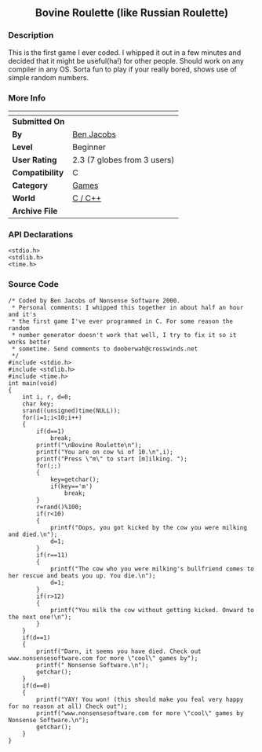 ﻿<div align="center">

## Bovine Roulette \(like Russian Roulette\)


</div>

### Description

This is the first game I ever coded. I whipped it out in a few minutes and decided that it might be useful(ha!) for other people. Should work on any compiler in any OS. Sorta fun to play if your really bored, shows use of simple random numbers.
 
### More Info
 


<span>             |<span>
---                |---
**Submitted On**   |
**By**             |[Ben Jacobs](https://github.com/Planet-Source-Code/PSCIndex/blob/master/ByAuthor/ben-jacobs.md)
**Level**          |Beginner
**User Rating**    |2.3 (7 globes from 3 users)
**Compatibility**  |C
**Category**       |[Games](https://github.com/Planet-Source-Code/PSCIndex/blob/master/ByCategory/games__3-13.md)
**World**          |[C / C\+\+](https://github.com/Planet-Source-Code/PSCIndex/blob/master/ByWorld/c-c.md)
**Archive File**   |[](https://github.com/Planet-Source-Code/ben-jacobs-bovine-roulette-like-russian-roulette__3-806/archive/master.zip)

### API Declarations

```
<stdio.h>
<stdlib.h>
<time.h>
```


### Source Code

```
/* Coded by Ben Jacobs of Nonsense Software 2000.
 * Personal comments: I whipped this together in about half an hour and it's
 * the first game I've ever programmed in C. For some reason the random
 * number generator doesn't work that well, I try to fix it so it works better
 * sometime. Send comments to dooberwah@crosswinds.net
 */
#include <stdio.h>
#include <stdlib.h>
#include <time.h>
int main(void)
{
	int i, r, d=0;
	char key;
	srand((unsigned)time(NULL));
	for(i=1;i<10;i++)
	{
		if(d==1)
			break;
		printf("\nBovine Roulette\n");
		printf("You are on cow %i of 10.\n",i);
		printf("Press \"m\" to start [m]ilking. ");
		for(;;)
		{
			key=getchar();
			if(key=='m')
				break;
		}
		r=rand()%100;
		if(r<10)
		{
			printf("Oops, you got kicked by the cow you were milking and died.\n");
			d=1;
		}
		if(r==11)
		{
			printf("The cow who you were milking's bullfriend comes to her rescue and beats you up. You die.\n");
			d=1;
		}
		if(r>12)
		{
			printf("You milk the cow without getting kicked. Onward to the next one!\n");
		}
	}
	if(d==1)
	{
		printf("Darn, it seems you have died. Check out www.nonsensesoftware.com for more \"cool\" games by");
		printf(" Nonsense Software.\n");
		getchar();
	}
	if(d==0)
	{
		printf("YAY! You won! (this should make you feal very happy for no reason at all) Check out");
		printf("www.nonsensesoftware.com for more \"cool\" games by Nonsense Software.\n");
		getchar();
	}
}
```

